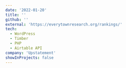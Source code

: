 ```yaml
---
date: '2022-01-20'
title: ''
github: ''
external: 'https://everytownresearch.org/rankings/'
tech:
  - WordPress
  - Timber
  - PHP
  - Airtable API
company: 'Upstatement'
showInProjects: false
---
```

